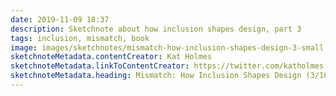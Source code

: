 ```yaml
---
date: 2019-11-09 18:37
description: Sketchnote about how inclusion shapes design, part 3
tags: inclusion, mismatch, book
image: images/sketchnotes/mismatch-how-inclusion-shapes-design-3-small.jpg
sketchnoteMetadata.contentCreator: Kat Holmes
sketchnoteMetadata.linkToContentCreator: https://twitter.com/katholmes
sketchnoteMetadata.heading: Mismatch: How Inclusion Shapes Design (3/10)
---
```

